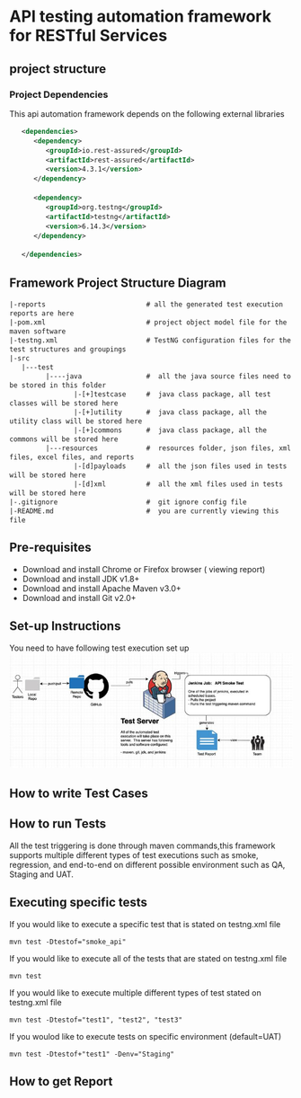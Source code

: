 # API testing automation framework for RESTful Services 

## project structure 
### Project Dependencies
This api automation framework depends on the following external libraries 
```xml
   <dependencies>
      <dependency>
         <groupId>io.rest-assured</groupId>
         <artifactId>rest-assured</artifactId>
         <version>4.3.1</version>
      </dependency>

      <dependency>
         <groupId>org.testng</groupId>
         <artifactId>testng</artifactId>
         <version>6.14.3</version>
      </dependency>

   </dependencies>
```
## Framework Project Structure Diagram
```
|-reports                         # all the generated test execution reports are here
|-pom.xml                         # project object model file for the maven software
|-testng.xml                      # TestNG configuration files for the test structures and groupings
|-src                              
   |---test
         |----java                #  all the java source files need to be stored in this folder 
                |-[+]testcase     #  java class package, all test classes will be stored here
                |-[+]utility      #  java class package, all the utility class will be stored here
                |-[+]commons      #  java class package, all the commons will be stored here
         |---resources            #  resources folder, json files, xml files, excel files, and reports
                |-[d]payloads     #  all the json files used in tests will be stored here
                |-[d]xml          #  all the xml files used in tests will be stored here
|-.gitignore                      #  git ignore config file
|-README.md                       #  you are currently viewing this file
```             
## Pre-requisites
* Download and install Chrome or Firefox browser ( viewing report)
* Download and install JDK v1.8+
* Download and install Apache Maven v3.0+
* Download and install Git v2.0+
## Set-up Instructions
You need to have following test execution set up
![screenshot](/images/test_execution_setup.jpg)

## How to write Test Cases

## How to run Tests
All the test triggering is done through maven commands,this framework supports multiple different types of test executions such as smoke, regression, and end-to-end on different possible environment such as QA, Staging and UAT.
## Executing specific tests
If you would like to execute a specific test that is stated on testng.xml file
```shell script
mvn test -Dtestof="smoke_api"
```
If you would like to execute all of the tests that are stated on testng.xml file
```shell script
mvn test
```
If you would like to execute multiple different types of test stated on testng.xml file
```shell script
mvn test -Dtestof="test1", "test2", "test3"
```
If you woulod like to execute tests on specific environment (default=UAT)
```shell script
mvn test -Dtestof+"test1" -Denv="Staging"
```
## How to get Report
